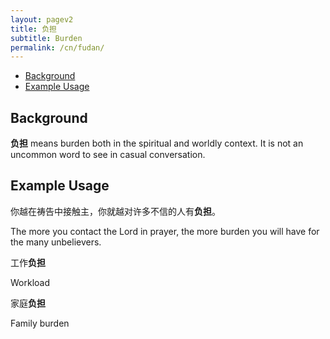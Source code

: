 ```yaml
---
layout: pagev2
title: 负担
subtitle: Burden
permalink: /cn/fudan/
---
```

- [Background](#background)
- [Example Usage](#example-usage)

## Background

**负担** means burden both in the spiritual and worldly context. It is not an uncommon word to see in casual conversation.

## Example Usage

你越在祷告中接触主，你就越对许多不信的人有**负担**。

The more you contact the Lord in prayer, the more burden you will have for the many unbelievers.

工作**负担**

Workload

家庭**负担**

Family burden